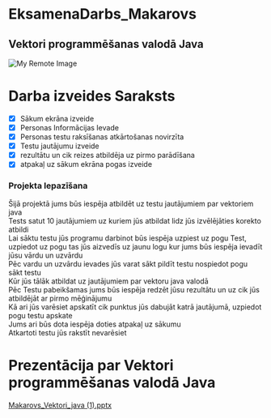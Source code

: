 # EksamenaDarbs_Makarovs
## Vektori programmēšanas valodā Java
![My Remote Image](https://static.vecteezy.com/system/resources/previews/020/488/252/original/java-icon-vector.jpg)
# Darba izveides Saraksts
- [x] Sākum ekrāna izveide
- [x] Personas Informācijas Ievade
- [x] Personas testu raksīšanas atkārtošanas novirzīta 
- [x] Testu jautājumu izveide
- [x] rezultātu un cik reizes atbildēja uz pirmo parādīšana
- [x] atpakaļ uz sākum ekrāna pogas izveide
### Projekta Iepazīšana
 Šijā projektā jums būs iespēja atbildēt uz testu jautājumiem par vektoriem java<br>
 Tests satut 10 jautājumiem uz kuriem jūs atbildat lidz jūs izvēlējāties korekto atbildi<br>
 Lai sāktu testu jūs programu darbinot būs iespēja uzpiest uz pogu Test, uzpiedot uz pogu tas jūs aizvedīs uz jaunu logu kur jums
 būs iespēja ievadīt jūsu vārdu un uzvārdu<br>
 Pēc vardu un uzvārdu ievades jūs varat sākt pildīt testu nospiedot pogu sākt testu<br>
 Kūr jūs tālāk atbildat uz jautājumiem par vektoru java valodā<br>
 Pēc Testu pabeikšamas jums būs iespēja redzēt jūsu rezultātu un uz cik jūs atbildējāt ar pirmo mēģinājumu<br>
 Kā ari jūs varēsiet apskatīt cik punktus jūs dabujāt katrā jautājumā, uzpiedot pogu testu apskate<br>
 Jums ari būs dota iespēja doties atpakaļ uz sākumu<br>
 Atkartoti testu jūs rakstīt nevarēsiet<br>
 # Prezentācija par Vektori programmēšanas valodā Java

[Makarovs_Vektori_java (1).pptx](https://github.com/RolandsKM/EksamenaDarbs_Makarovs/files/11714288/Makarovs_Vektori_java.1.pptx)

